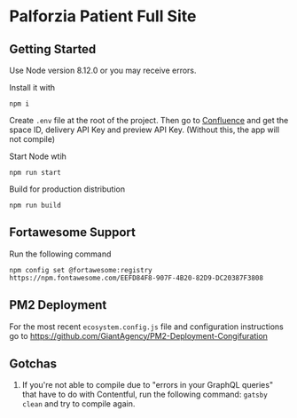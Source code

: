# Palforzia Patient Full Site

## Getting Started
Use Node version 8.12.0 or you may receive errors.

Install it with
```
npm i
```

Create `.env` file at the root of the project. Then go to [Confluence](https://giantagency.atlassian.net/wiki/spaces/AD/pages/648314881/Contentful+CMS+Palforzia+HCP+Patient+Websites) and get the space ID, delivery API Key and preview API Key. (Without this, the app will not compile)

Start Node wtih
```
npm run start
```

Build for production distribution
```
npm run build
```

## Fortawesome Support
Run the following command
```
npm config set @fortawesome:registry https://npm.fontawesome.com/EEFD84F8-907F-4B20-82D9-DC20387F3808
```
## PM2 Deployment
For the most recent `ecosystem.config.js` file and configuration instructions go to https://github.com/GiantAgency/PM2-Deployment-Congifuration

## Gotchas

1. If you're not able to compile due to "errors in your GraphQL queries" that have to do with Contentful, run the following command: `gatsby clean` and try to compile again.